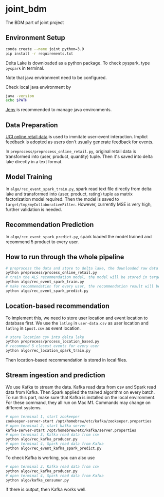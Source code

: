 # joint_bdm
The BDM part of joint project

## Environment Setup
```bash
conda create --name joint python=3.9
pip install -r requirements.txt
```

Delta Lake is downloaded as a python package. To check pyspark, type `pyspark` in terminal.

Note that java environment need to be configured.

Check local java environment by

```bash
java -version
echo $PATH
```


[Jenv](https://www.jenv.be/) is recommended to manage java environments.

## Data Preparation
[UCI online retail data](https://archive.ics.uci.edu/dataset/352/online+retail) is used to immitate user-event interaction. Implict feedback is adopted as users don't usually generate feedback for events.

In `preprocess/preprocess_online_retail.py`, original retail data is transformed into (user, product, quantity) tuple. Then it's saved into delta lake directly in a text format.

## Model Training

In `algo/rec_event_spark_train.py`, spark read text file directly from delta lake and transformed into (user, product, rating) tuple as matrix factorization model required. Then the model is saved to `target/tmp/myCollaborativeFilter`. However, currently MSE is very high, further validation is needed.

## Recommendation Prediction
In `algo/rec_event_spark_predict.py`, spark loaded the model trained and recommend 5 product to every user.

## How to run through the whole pipeline
```bash
# preprocess the data and store to delta lake, the downloaded raw data is input/Online Retail.xlsx and the csv file should be stored in input/online_retail_processed.csv
python preprocess/process_online_retail.py
# train the ALS recommendation model, the model will be stored in target/tmp/myCollaborativeFilter
python algo/rec_event_spark_train.py
# make recommendation for every user, the recommendation result will be stored in output_rec/output_retail.csv
python algo/rec_event_spark_predict.py
```

## Location-based recommendation
To implement this, we need to store user location and event location to database first.
We use the `latlng` in `user-data.csv` as user location and `latlng` in `1post.csv` as event location.

```bash
# store location csv into delta lake
python preprocess/process_location_based.py
# recommend 5 closest events for every user
python algo/rec_location_spark_train.py
```

Then location-based recommendation is stored in local files.

## Stream ingestion and prediction
We use Kafka to stream the data. Kafka read data from csv and Spark read data from Kafka. Then Spark applied the trained algorithm on every batch. To run this part, make sure that Kafka is installed on the local environment.
For these command, they all run on Mac M1. Commands may change on different systems.

```bash
# open terminal 1, start zookeeper
zookeeper-server-start /opt/homebrew/etc/kafka/zookeeper.properties
# open terminal 2, start kafka server
kafka-server-start /opt/homebrew/etc/kafka/server.properties
# open terminal 3, Kafka read data from csv
python algo/rec_kafka_producer.py
# open terminal 4, Spark read data from Kafka
python algo/rec_event_kafka_spark_predict.py
```

To check Kafka is working, you can also use

```bash
# open terminal 3, Kafka read data from csv
python algo/rec_kafka_producer.py
# open terminal 4, Spark read data from Kafka
python algo/kafka_consumer.py
```

If there is output, then Kafka works well.